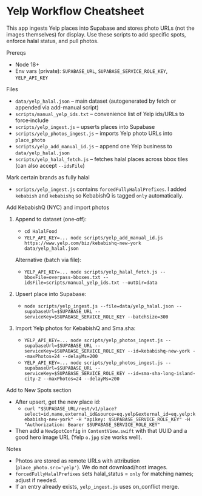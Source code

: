 # Yelp Workflow Cheatsheet

This app ingests Yelp places into Supabase and stores photo URLs (not the images themselves) for display. Use these scripts to add specific spots, enforce halal status, and pull photos.

Prereqs
- Node 18+
- Env vars (private): `SUPABASE_URL`, `SUPABASE_SERVICE_ROLE_KEY`, `YELP_API_KEY`

Files
- `data/yelp_halal.json` – main dataset (autogenerated by fetch or appended via add-manual script)
- `scripts/manual_yelp_ids.txt` – convenience list of Yelp ids/URLs to force‑include
- `scripts/yelp_ingest.js` – upserts places into Supabase
- `scripts/yelp_photos_ingest.js` – imports Yelp photo URLs into `place_photo`
- `scripts/yelp_add_manual_id.js` – append one Yelp business to `data/yelp_halal.json`
- `scripts/yelp_halal_fetch.js` – fetches halal places across bbox tiles (can also accept `--idsFile`)

Mark certain brands as fully halal
- `scripts/yelp_ingest.js` contains `forcedFullyHalalPrefixes`. I added `kebabish` and `kebabishq` so KebabishQ is tagged `only` automatically.

Add KebabishQ (NYC) and import photos
1) Append to dataset (one‑off):
   - `cd HalalFood`
   - `YELP_API_KEY=... node scripts/yelp_add_manual_id.js https://www.yelp.com/biz/kebabishq-new-york data/yelp_halal.json`

   Alternative (batch via file):
   - `YELP_API_KEY=... node scripts/yelp_halal_fetch.js --bboxFile=overpass-bboxes.txt --idsFile=scripts/manual_yelp_ids.txt --outDir=data`

2) Upsert place into Supabase:
   - `node scripts/yelp_ingest.js --file=data/yelp_halal.json --supabaseUrl=$SUPABASE_URL --serviceKey=$SUPABASE_SERVICE_ROLE_KEY --batchSize=300`

3) Import Yelp photos for KebabishQ and Sma.sha:
   - `YELP_API_KEY=... node scripts/yelp_photos_ingest.js --supabaseUrl=$SUPABASE_URL --serviceKey=$SUPABASE_SERVICE_ROLE_KEY --id=kebabishq-new-york --maxPhotos=24 --delayMs=200`
   - `YELP_API_KEY=... node scripts/yelp_photos_ingest.js --supabaseUrl=$SUPABASE_URL --serviceKey=$SUPABASE_SERVICE_ROLE_KEY --id=sma-sha-long-island-city-2 --maxPhotos=24 --delayMs=200`

Add to New Spots section
- After upsert, get the new place id:
  - `curl "$SUPABASE_URL/rest/v1/place?select=id,name,external_id&source=eq.yelp&external_id=eq.yelp:kebabishq-new-york" -H "apikey: $SUPABASE_SERVICE_ROLE_KEY" -H "Authorization: Bearer $SUPABASE_SERVICE_ROLE_KEY"`
- Then add a `NewSpotConfig` in `ContentView.swift` with that UUID and a good hero image URL (Yelp `o.jpg` size works well).

Notes
- Photos are stored as remote URLs with attribution (`place_photo.src='yelp'`). We do not download/host images.
- `forcedFullyHalalPrefixes` sets halal_status = `only` for matching names; adjust if needed.
- If an entry already exists, `yelp_ingest.js` uses on_conflict merge.


